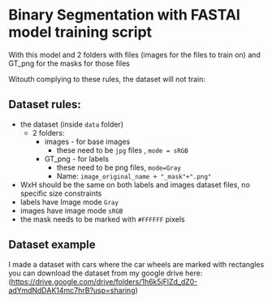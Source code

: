 # Binary Segmentation with FASTAI model training script

With this model and 2 folders with files (images for the files to train on) and GT_png for the masks for those files

Witouth complying to these rules, the dataset will not train:
## Dataset rules:
* the dataset (inside ``data`` folder)
  * 2 folders:
    * images - for base images
      * these need to be ``jpg`` files , ``mode = sRGB``
    * GT_png - for labels
      * these need to be png files, ``mode=Gray``
      * Name: ``image_original_name + "_mask"+".png"``
* WxH should be the same on both labels and images dataset files, no specific size constraints
* labels have Image mode ``Gray``
* images have image mode ``sRGB``
* the mask needs to be marked with ``#FFFFFF`` pixels


## Dataset example

I made a dataset with cars where the car wheels are marked with rectangles
you can download the dataset from my google drive here:
(https://drive.google.com/drive/folders/1h6k5jFlZd_dZ0-adYmdNdDAK14mc7hrB?usp=sharing)
